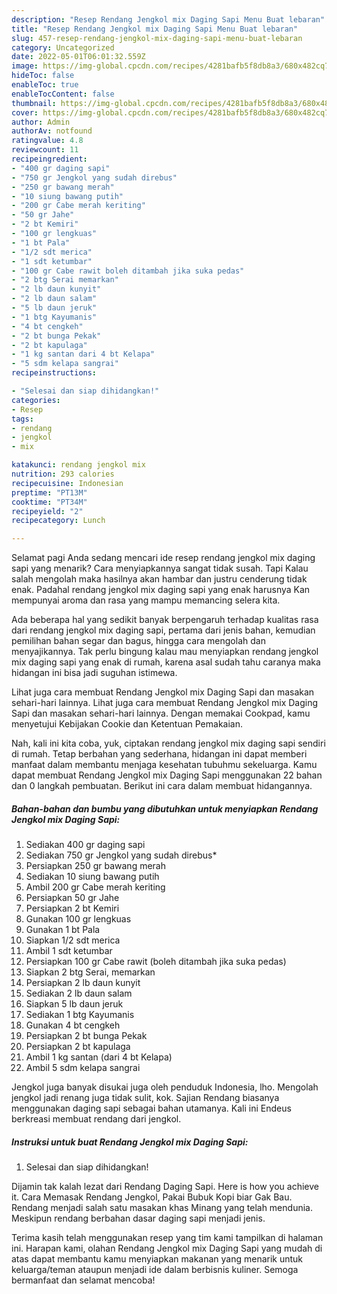 ```yaml
---
description: "Resep Rendang Jengkol mix Daging Sapi Menu Buat lebaran"
title: "Resep Rendang Jengkol mix Daging Sapi Menu Buat lebaran"
slug: 457-resep-rendang-jengkol-mix-daging-sapi-menu-buat-lebaran
category: Uncategorized
date: 2022-05-01T06:01:32.559Z
image: https://img-global.cpcdn.com/recipes/4281bafb5f8db8a3/680x482cq70/rendang-jengkol-mix-daging-sapi-foto-resep-utama.jpg
hideToc: false
enableToc: true
enableTocContent: false
thumbnail: https://img-global.cpcdn.com/recipes/4281bafb5f8db8a3/680x482cq70/rendang-jengkol-mix-daging-sapi-foto-resep-utama.jpg
cover: https://img-global.cpcdn.com/recipes/4281bafb5f8db8a3/680x482cq70/rendang-jengkol-mix-daging-sapi-foto-resep-utama.jpg
author: Admin
authorAv: notfound
ratingvalue: 4.8
reviewcount: 11
recipeingredient:
- "400 gr daging sapi"
- "750 gr Jengkol yang sudah direbus"
- "250 gr bawang merah"
- "10 siung bawang putih"
- "200 gr Cabe merah keriting"
- "50 gr Jahe"
- "2 bt Kemiri"
- "100 gr lengkuas"
- "1 bt Pala"
- "1/2 sdt merica"
- "1 sdt ketumbar"
- "100 gr Cabe rawit boleh ditambah jika suka pedas"
- "2 btg Serai memarkan"
- "2 lb daun kunyit"
- "2 lb daun salam"
- "5 lb daun jeruk"
- "1 btg Kayumanis"
- "4 bt cengkeh"
- "2 bt bunga Pekak"
- "2 bt kapulaga"
- "1 kg santan dari 4 bt Kelapa"
- "5 sdm kelapa sangrai"
recipeinstructions:

- "Selesai dan siap dihidangkan!"
categories:
- Resep
tags:
- rendang
- jengkol
- mix

katakunci: rendang jengkol mix 
nutrition: 293 calories
recipecuisine: Indonesian
preptime: "PT13M"
cooktime: "PT34M"
recipeyield: "2"
recipecategory: Lunch

---
```



Selamat pagi Anda sedang mencari ide resep rendang jengkol mix daging sapi yang menarik? Cara menyiapkannya sangat tidak susah. Tapi Kalau salah mengolah maka hasilnya akan hambar dan justru cenderung tidak enak. Padahal rendang jengkol mix daging sapi yang enak harusnya Kan mempunyai aroma dan rasa yang mampu memancing selera kita.


Ada beberapa hal yang sedikit banyak berpengaruh terhadap kualitas rasa dari rendang jengkol mix daging sapi, pertama dari jenis bahan, kemudian pemilihan bahan segar dan bagus, hingga cara mengolah dan menyajikannya. Tak perlu bingung kalau mau menyiapkan rendang jengkol mix daging sapi yang enak di rumah, karena asal sudah tahu caranya maka hidangan ini bisa jadi suguhan istimewa.

Lihat juga cara membuat Rendang Jengkol mix Daging Sapi dan masakan sehari-hari lainnya. Lihat juga cara membuat Rendang Jengkol mix Daging Sapi dan masakan sehari-hari lainnya. Dengan memakai Cookpad, kamu menyetujui Kebijakan Cookie dan Ketentuan Pemakaian.


Nah, kali ini kita coba, yuk, ciptakan rendang jengkol mix daging sapi sendiri di rumah. Tetap berbahan yang sederhana, hidangan ini dapat memberi manfaat dalam membantu menjaga kesehatan tubuhmu sekeluarga. Kamu dapat membuat Rendang Jengkol mix Daging Sapi menggunakan 22 bahan dan 0 langkah pembuatan. Berikut ini cara dalam membuat hidangannya.

<!--inarticleads1-->

##### Bahan-bahan dan bumbu yang dibutuhkan untuk menyiapkan Rendang Jengkol mix Daging Sapi:

1. Sediakan 400 gr daging sapi
1. Sediakan 750 gr Jengkol yang sudah direbus*
1. Persiapkan 250 gr bawang merah
1. Sediakan 10 siung bawang putih
1. Ambil 200 gr Cabe merah keriting
1. Persiapkan 50 gr Jahe
1. Persiapkan 2 bt Kemiri
1. Gunakan 100 gr lengkuas
1. Gunakan 1 bt Pala
1. Siapkan 1/2 sdt merica
1. Ambil 1 sdt ketumbar
1. Persiapkan 100 gr Cabe rawit (boleh ditambah jika suka pedas)
1. Siapkan 2 btg Serai, memarkan
1. Persiapkan 2 lb daun kunyit
1. Sediakan 2 lb daun salam
1. Siapkan 5 lb daun jeruk
1. Sediakan 1 btg Kayumanis
1. Gunakan 4 bt cengkeh
1. Persiapkan 2 bt bunga Pekak
1. Persiapkan 2 bt kapulaga
1. Ambil 1 kg santan (dari 4 bt Kelapa)
1. Ambil 5 sdm kelapa sangrai


Jengkol juga banyak disukai juga oleh penduduk Indonesia, lho. Mengolah jengkol jadi renang juga tidak sulit, kok. Sajian Rendang biasanya menggunakan daging sapi sebagai bahan utamanya. Kali ini Endeus berkreasi membuat rendang dari jengkol. 

<!--inarticleads2-->

##### Instruksi untuk buat Rendang Jengkol mix Daging Sapi:


1. Selesai dan siap dihidangkan!

Dijamin tak kalah lezat dari Rendang Daging Sapi. Here is how you achieve it. Cara Memasak Rendang Jengkol, Pakai Bubuk Kopi biar Gak Bau. Rendang menjadi salah satu masakan khas Minang yang telah mendunia. Meskipun rendang berbahan dasar daging sapi menjadi jenis. 

Terima kasih telah menggunakan resep yang tim kami tampilkan di halaman ini. Harapan kami, olahan Rendang Jengkol mix Daging Sapi yang mudah di atas dapat membantu kamu menyiapkan makanan yang menarik untuk keluarga/teman ataupun menjadi ide dalam berbisnis kuliner. Semoga bermanfaat dan selamat mencoba!
